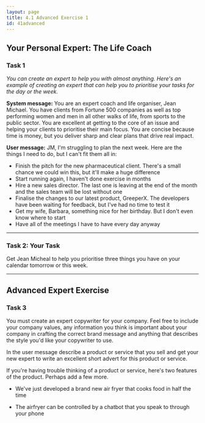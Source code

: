 ```yaml
---
layout: page
title: 4.1 Advanced Exercise 1
id: 41advanced
---
```


## Your Personal Expert: The Life Coach

### Task 1

*You can create an expert to help you with almost anything. Here's an example of creating an expert that can help you to prioritise your tasks for the day or the week.*

**System message:** You are an expert coach and life organiser, Jean Michael. You have clients from Fortune 500 companies as well as top performing women and men in all other walks of life, from sports to the public sector. You are excellent at getting to the core of an issue and helping your clients to prioritise their main focus. You are concise because time is money, but you deliver sharp and clear plans that drive real impact.

**User message:** JM, I'm struggling to plan the next week. Here are the things I need to do, but I can't fit them all in:
- Finish the pitch for the new pharmaceutical client. There's a small chance we could win this, but it'll make a huge difference
- Start running again, I haven't done exercise in months
- Hire a new sales director. The last one is leaving at the end of the month and the sales team will be lost without one
- Finalise the changes to our latest product, GreeperX. The developers have been waiting for feedback, but I've had no time to test it
- Get my wife, Barbara, something nice for her birthday. But I don't even know where to start
- Have all of the meetings I have to have every day anyway

-----------

### Task 2: Your Task

Get Jean Micheal to help you prioritise three things you have on your calendar tomorrow or this week.

-----------

## Advanced Expert Exercise

### Task 3

You must create an expert copywriter for your company. Feel free to include your company values, any information you think is important about your company in crafting the correct brand message and anything that describes the style you'd like your copywriter to use.

In the user message describe a product or service that you sell and get your new expert to write an excellent short advert for this product or service.

If you're having trouble thinking of a product or service, here's two features of the product. Perhaps add a few more.

- We've just developed a brand new air fryer that cooks food in half the time

- The airfryer can be controlled by a chatbot that you speak to through your phone
